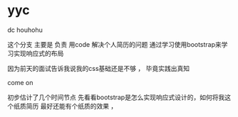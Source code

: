 # yyc
dc
houhohu


这个分支 主要是 负责 用code 解决个人简历的问题 
通过学习使用bootstrap来学习实现响应式的布局

因为前天的面试告诉我说我的css基础还是不够 ，
毕竟实践出真知 

come on 

初步估计了几个时间节点 先看看bootstrap是怎么实现响应式设计的，如何将我这个纸质简历 最好还能有个纸质的效果 ，
